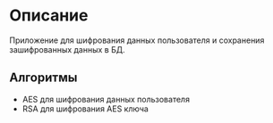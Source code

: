 # Описание
Приложение для шифрования данных пользователя и сохранения зашифрованных данных в БД.

## Алгоритмы
* AES для шифрования данных пользователя
* RSA для шифрования AES ключа 